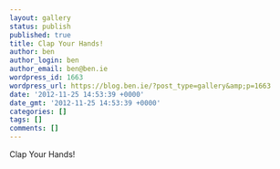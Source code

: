```yaml
---
layout: gallery
status: publish
published: true
title: Clap Your Hands!
author: ben
author_login: ben
author_email: ben@ben.ie
wordpress_id: 1663
wordpress_url: https://blog.ben.ie/?post_type=gallery&amp;p=1663
date: '2012-11-25 14:53:39 +0000'
date_gmt: '2012-11-25 14:53:39 +0000'
categories: []
tags: []
comments: []
---
```

<p>Clap Your Hands!</p>
